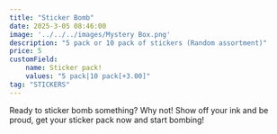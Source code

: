 ```yaml
---
title: "Sticker Bomb"
date: 2025-3-05 08:46:00
image: '../../../images/Mystery Box.png'
description: "5 pack or 10 pack of stickers (Random assortment)"
price: 5 
customField:
    name: Sticker pack!
    values: "5 pack|10 pack[+3.00]" 
tag: "STICKERS"
---
```


Ready to sticker bomb something? Why not! Show off your ink and be proud, get your sticker pack now and start bombing!